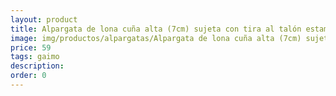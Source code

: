 ```yaml
---
layout: product
title: Alpargata de lona cuña alta (7cm) sujeta con tira al talón estampada 
image: img/productos/alpargatas/Alpargata de lona cuña alta (7cm) sujeta con tira al talón estampada =59 =gaimo.webp
price: 59 
tags: gaimo
description: 
order: 0
---
```

